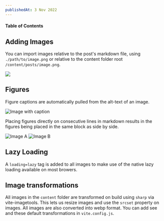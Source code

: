 ```yaml
---
publishedAt: 3 Nov 2022
---
```


#### Table of Contents

## Adding Images
You can import images relative to the post's markdown file, using `./path/to/image.png` or relative to the content folder root `/content/posts/image.png`.

![](./image-1.avif)

## Figures
Figure captions are automatically pulled from the alt-text of an image.

![Image with caption](./image-1.avif)

Placing figures directly on consecutive lines in markdown results in the figures being placed in the same block as side by side.

![Image A](./image-2.avif)
![Image B](/content/posts/Images/image-2.avif)

## Lazy Loading
A `loading=lazy` tag is added to all images to make use of the native lazy loading available on most browers.

## Image transformations
All images in the `content` folder are transformed on build using `sharp` via vite-imagetools. This lets us resize images and use the `srcset` property on images. All images are also converted into webp format. You can add see and these default transformations in `vite.config.js`.